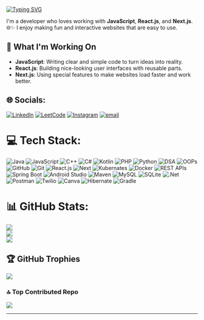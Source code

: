 <a href="https://git.io/typing-svg"><img src="https://readme-typing-svg.demolab.com?font=Fira+Code&pause=1000&width=435&lines=Hello+There!;I'm+Mukund+Rakholiya;Final+year+BCA+student." alt="Typing SVG" /></a>

I'm a developer who loves working with **JavaScript**, **React.js**, and **Next.js**. 🌐✨ I enjoy making fun and interactive websites that are easy to use.

## 🚀 What I'm Working On
- **JavaScript**: Writing clear and simple code to turn ideas into reality.
- **React.js**: Building nice-looking user interfaces with reusable parts.
- **Next.js**: Using special features to make websites load faster and work better.

## 🌐 Socials:
[![LinkedIn](https://img.shields.io/badge/LinkedIn-%23E4405F.svg?logo=linkedin&logoColor=white)](https://linkedin.com/in/mukund-rakholiya) 
[![LeetCode](https://img.shields.io/badge/leetcode-%23E4405F.svg?logo=leetcode&logoColor=white)](https://leetcode.com/u/mukund_rakholiya/) 
[![Instagram](https://img.shields.io/badge/Instagram-%23E4405F.svg?logo=Instagram&logoColor=white)](https://instagram.com/mukund_rakholiya_) 
[![email](https://img.shields.io/badge/Email-D14836?logo=gmail&logoColor=white)](mailto:mukurakholiya119@gmail.com) 

# 💻 Tech Stack:
![Java](https://img.shields.io/badge/java-%23ED8B00.svg?style=for-the-badge&logo=openjdk&logoColor=white)
![JavaScript](https://img.shields.io/badge/javascript-C71A36.svg?style=for-the-badge&logo=javascript&logoColor=white)
![C++](https://img.shields.io/badge/c++-%2300599C.svg?style=for-the-badge&logo=c%2B%2B&logoColor=white) 
![C#](https://img.shields.io/badge/c%23-%23239120.svg?style=for-the-badge&logo=csharp&logoColor=white)
![Kotlin](https://img.shields.io/badge/kotlin-%237F52FF.svg?style=for-the-badge&logo=kotlin&logoColor=white) 
![PHP](https://img.shields.io/badge/php-%23777BB4.svg?style=for-the-badge&logo=php&logoColor=white) 
![Python](https://img.shields.io/badge/python-3670A0?style=for-the-badge&logo=python&logoColor=ffdd54) 
![DSA](https://img.shields.io/badge/DSA-%2300599C.svg?style=for-the-badge&logo=code&logoColor=white)
![OOPs](https://img.shields.io/badge/OOPs-%2300C4CC.svg?style=for-the-badge&logo=code&logoColor=white)
![GitHub](https://img.shields.io/badge/github-%23121011.svg?style=for-the-badge&logo=github&logoColor=white) 
![Git](https://img.shields.io/badge/git-%23F05033.svg?style=for-the-badge&logo=git&logoColor=white) 
![React.js](https://img.shields.io/badge/react.js-02303A.svg?style=for-the-badge&logo=react&logoColor=white)
![Next](https://img.shields.io/badge/next.js-%2307405e.svg?style=for-the-badge&logo=next&logoColor=white)
![Kubernates](https://img.shields.io/badge/kubernates-%2300599C.svg?style=for-the-badge&logo=kubernates&logoColor=white)
![Docker](https://img.shields.io/badge/docker-59666C.svg?style=for-the-badge&logo=docker&logoColor=white)
![REST APIs](https://img.shields.io/badge/REST_APIs-%23F05033.svg?style=for-the-badge&logo=spring&logoColor=white)
![Spring Boot](https://img.shields.io/badge/SpringBoot-%236DB33F.svg?style=for-the-badge&logo=springboot&logoColor=white) 
![Android Studio](https://img.shields.io/badge/android_studio-3670A0?style=for-the-badge&logo=androidstudio&logoColor=ffdd54)
![Maven](https://img.shields.io/badge/maven-C71A36?style=for-the-badge&logo=Maven&logoColor=white) 
![MySQL](https://img.shields.io/badge/mysql-4479A1.svg?style=for-the-badge&logo=mysql&logoColor=white) 
![SQLite](https://img.shields.io/badge/sqlite-%2307405e.svg?style=for-the-badge&logo=sqlite&logoColor=white) 
![.Net](https://img.shields.io/badge/.NET-5C2D91?style=for-the-badge&logo=.net&logoColor=white) 
![Postman](https://img.shields.io/badge/Postman-FF6C37?style=for-the-badge&logo=postman&logoColor=white) 
![Twilio](https://img.shields.io/badge/Twilio-F22F46?style=for-the-badge&logo=Twilio&logoColor=white)
![Canva](https://img.shields.io/badge/Canva-%2300C4CC.svg?style=for-the-badge&logo=Canva&logoColor=white) 
![Hibernate](https://img.shields.io/badge/Hibernate-59666C?style=for-the-badge&logo=Hibernate&logoColor=white) 
![Gradle](https://img.shields.io/badge/Gradle-02303A.svg?style=for-the-badge&logo=Gradle&logoColor=white) 

# 📊 GitHub Stats:
![](https://github-readme-stats.vercel.app/api?username=mukund-rakholiya&theme=dark&hide_border=false&include_all_commits=false&count_private=false)<br/>
![](https://github-readme-streak-stats.herokuapp.com/?user=mukund-rakholiya&theme=dark&hide_border=false)<br/>
![](https://github-readme-stats.vercel.app/api/top-langs/?username=mukund-rakholiya&theme=dark&hide_border=false&include_all_commits=false&count_private=false&layout=compact)

## 🏆 GitHub Trophies
![](https://github-profile-trophy.vercel.app/?username=mukund-rakholiya&theme=radical&no-frame=false&no-bg=false&margin-w=4)

### 🔝 Top Contributed Repo
![](https://github-contributor-stats.vercel.app/api?username=mukund-rakholiya&limit=5&theme=dark&combine_all_yearly_contributions=true)

---

